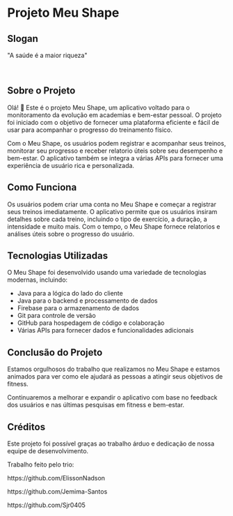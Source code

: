 <h1>Projeto Meu Shape</h1>

<h2>Slogan</h2>
<p>"A saúde é a maior riqueza"</p>

<br>

<h2>Sobre o Projeto</h2>

<p>Olá! 👋 Este é o projeto Meu Shape, um aplicativo voltado para o monitoramento da evolução em academias e bem-estar pessoal. O projeto foi iniciado com o objetivo de fornecer uma plataforma eficiente e fácil de usar para acompanhar o progresso do treinamento físico.</p>

<p>Com o Meu Shape, os usuários podem registrar e acompanhar seus treinos, monitorar seu progresso e receber relatorio úteis sobre seu desempenho e bem-estar. O aplicativo também se integra a várias APIs para fornecer uma experiência de usuário rica e personalizada.</p>

<h2>Como Funciona</h2>

<p>Os usuários podem criar uma conta no Meu Shape e começar a registrar seus treinos imediatamente. O aplicativo permite que os usuários insiram detalhes sobre cada treino, incluindo o tipo de exercício, a duração, a intensidade e muito mais. Com o tempo, o Meu Shape fornece relatorios e análises úteis sobre o progresso do usuário.</p>

<h2>Tecnologias Utilizadas</h2>

<p>O Meu Shape foi desenvolvido usando uma variedade de tecnologias modernas, incluindo:</p>

- Java para a lógica do lado do cliente
- Java para o backend e processamento de dados
- Firebase para o armazenamento de dados
- Git para controle de versão
- GitHub para hospedagem de código e colaboração
- Várias APIs para fornecer dados e funcionalidades adicionais

<h2>Conclusão do Projeto</h2>

<p>Estamos orgulhosos do trabalho que realizamos no Meu Shape e estamos animados para ver como ele ajudará as pessoas a atingir seus objetivos de fitness.<p> 
<p>  Continuaremos a melhorar e expandir o aplicativo com base no feedback dos usuários e nas últimas pesquisas em fitness e bem-estar.</p>

<h2>Créditos</h2>

<p>Este projeto foi possível graças ao trabalho árduo e dedicação de nossa equipe de desenvolvimento.</p>

<p> Trabalho feito pelo trio:<p> 
<p> https://github.com/ElissonNadson<p> 
<p> https://github.com/Jemima-Santos<p> 
<p> https://github.com/Sjr0405<p>        
  
